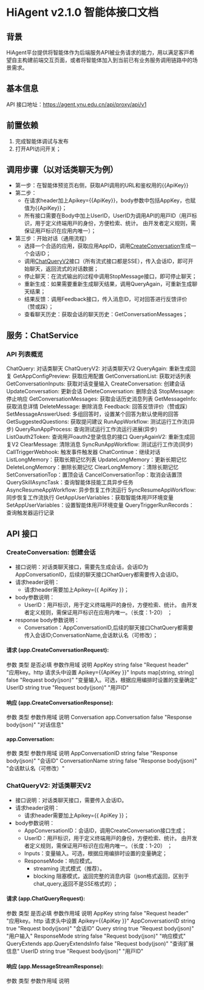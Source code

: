 # HiAgent v2.1.0 智能体接⼝⽂档

## 背景
HiAgent平台提供将智能体作为后端服务API被业务请求的能⼒，⽤以满⾜客⼾希望⾃主构建前端交互⻚⾯，或者将智能体加⼊到当前已有业务服务调⽤链路中的场景需求。

## 基本信息
API 接⼝地址：https://agent.ynu.edu.cn/api/proxy/api/v1

## 前置依赖
1. 完成智能体调试与发布
2. 打开API访问开关；

## 调⽤步骤（以对话类聊天为例）
- 第⼀步：在智能体预览⻚右侧，获取API调⽤的URL和鉴权⽤的{{ApiKey}}
- 第⼆步：
  - 在请求header加上Apikey={{ApiKey}}，body参数中包括AppKey，也赋值为{{ApiKey}}；
  - 所有接⼝需要在Body中加上UserID，UserID为调⽤API的⽤⼾ID（⽤⼾标识，⽤于定义终端⽤⼾的⾝份，⽅便检索、统计。 由开发者定义规则，需保证⽤⼾标识在应⽤内唯⼀）；
- 第三步：开始对话（通⽤流程）
  - 选择⼀个合适的应⽤，获取应⽤AppID，调⽤[CreateConversation](https://agent.ynu.edu.cn/api/proxy/api/v1/create_conversation)⽣成⼀个会话ID；
  - 调⽤[ChatQueryV2](https://agent.ynu.edu.cn/api/proxy/api/v1/chat_query_v2)接⼝（所有流式接⼝都是SSE），传⼊会话ID，即可开始聊天，返回流式的对话数据；
  - 停⽌聊天：在流式输出的过程中调⽤StopMessage接⼝，即可停⽌聊天；
  - 重新⽣成：如果需要重新⽣成聊天结果，调⽤QueryAgain，可重新⽣成聊天结果；  
  - 结果反馈：调⽤Feedback接⼝，传⼊消息ID，可对回答进⾏反馈评价（赞或踩）；
  - 查看聊天历史：获取会话的聊天历史：GetConversationMessages；

## 服务：ChatService
### API 列表概览
ChatQuery: 对话类聊天
ChatQueryV2: 对话类聊天V2
QueryAgain: 重新⽣成回复
GetAppConfigPreview: 获取应⽤配置
GetConversationList: 获取对话列表
GetConversationInputs: 获取对话变量输⼊
CreateConversation: 创建会话
UpdateConversation: 更新会话
DeleteConversation: 删除会话
StopMessage: 停⽌响应
GetConversationMessages: 获取会话历史消息列表
GetMessageInfo: 获取消息详情
DeleteMessage: 删除消息
Feedback: 回答反馈评价（赞或踩）
SetMessageAnswerUsed: 多组回答时，设置某个回答为默认使⽤的回答
GetSuggestedQuestions: 获取提问建议
RunAppWorkflow: 测试运⾏⼯作流(异步)
QueryRunAppProcess: 查询测试运⾏⼯作流运⾏进展(异步)
ListOauth2Token: 查询⽤⼾oauth2登录信息的接⼝
QueryAgainV2: 重新⽣成回复V2
ClearMessage: 清除消息
SyncRunAppWorkflow: 测试运⾏⼯作流(同步)
CallTriggerWebhook: 触发事件触发器
ChatContinue：继续对话
ListLongMemory：获取⻓期记忆列表
UpdateLongMemory：更新⻓期记忆
DeleteLongMemory：删除⻓期记忆
ClearLongMemory：清除⻓期记忆
SetConversationTop：置顶会话
CancelConversationTop：取消会话置顶
QuerySkillAsyncTask：查询智能体技能⼯具异步任务
AsyncResumeAppWorkflow: 异步恢复⼯作流运⾏
SyncResumeAppWorkflow: 同步恢复⼯作流执⾏
GetAppUserVariables：获取智能体⽤⼾环境变量
SetAppUserVariables：设置智能体⽤⼾环境变量
QueryTriggerRunRecords：查询触发器运⾏记录

## API 接口
### CreateConversation: 创建会话
- 接⼝说明：对话类聊天接⼝，需要先⽣成会话，会话ID为AppConversationID，后续的聊天接⼝ChatQuery都需要传⼊会话ID。
- 请求header说明：
    - 请求header需要加上Apikey={{ ApiKey }}；
- body参数说明：
    - UserID：⽤⼾标识，⽤于定义终端⽤⼾的⾝份，⽅便检索、统计。 由开发者定义规则，需保证⽤⼾标识在应⽤内唯⼀。（⻓度：1-20） ；
- response body参数说明：
    - Conversation：AppConversationID,后续的聊天接⼝ChatQuery都需要传⼊会话ID;ConversationName,会话默认名（可修改）；

#### 请求 (app.CreateConversationRequest):
参数 类型 是否必填 参数作⽤域 说明
AppKey string false "Request header" "应⽤key。http 请求头中设置 Apikey={{ApiKey }}"
Inputs map[string, string] false "Request body(json)" "变量输⼊。可选，根据应⽤编排时设置的变量确定"
UserID string true "Request body(json)" "⽤⼾ID"

#### 响应 (app.CreateConversationResponse):
参数 类型 参数作⽤域 说明
Conversation app.Conversation false "Response body(json)" "对话信息"

#### app.Conversation:
参数 类型 参数作⽤域 说明
AppConversationID string false "Response body(json)" "会话ID"
ConversationName string false "Response body(json)" "会话默认名（可修改）"

### ChatQueryV2: 对话类聊天V2
- 接⼝说明：对话类聊天接⼝，需要传⼊会话ID。
- 请求header说明：
    - 请求header需要加上Apikey={{ ApiKey }}；
- body参数说明：
    - AppConversationID：会话ID，调⽤CreateConversation接⼝⽣成；
    - UserID：⽤⼾标识，⽤于定义终端⽤⼾的⾝份，⽅便检索、统计。 由开发者定义规则，需保证⽤⼾标识在应⽤内唯⼀。（⻓度：1-20） ；
    - Inputs：变量输⼊。可选，根据应⽤编排时设置的变量确定；
    - ResponseMode：响应模式。
        - streaming 流式模式（推荐）。
        - blocking 阻塞模式，返回完整的消息内容（json格式返回，区别于chat_query,返回不是SSE格式的）；

#### 请求 (app.ChatQueryRequest):
参数 类型 是否必填 参数作⽤域 说明
AppKey string false "Request header" "应⽤key。http 请求头中设置 Apikey={{ApiKey }}"
AppConversationID string true "Request body(json)" "会话ID"
Query string true "Request body(json)" "用户输入"
ResponseMode string false "Request body(json)" "响应模式"
QueryExtends app.QueryExtendsInfo false "Request body(json)" "查询扩展信息"
UserID string true "Request body(json)" "⽤⼾ID"

#### 响应 (app.MessageStreamResponse):
参数 类型 参数作⽤域 说明

